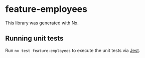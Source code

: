 # feature-employees

This library was generated with [Nx](https://nx.dev).

## Running unit tests

Run `nx test feature-employees` to execute the unit tests via [Jest](https://jestjs.io).
